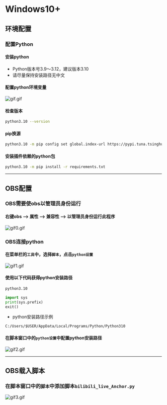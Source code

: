 # Windows10+
## 环境配置
### 配置Python
#### 安装python
- Python版本号3.9～3.12，建议版本3.10
- 请尽量保持安装路径无中文
#### 配置python环境变量
![gif.gif](Windows/gif.gif)
#### 检查版本
```bash
python3.10 --version
```
#### pip换源
```bash
python3.10 -m pip config set global.index-url https://pypi.tuna.tsinghua.edu.cn/simple
```
#### 安装插件依赖的python包
```bash
python3.10 -m pip install -r requirements.txt
```
***
## OBS配置
### OBS需要使obs以管理员身份运行
#### 右键obs --> 属性 --> 兼容性 --> 以管理员身份运行此程序
![gif0.gif](Windows/gif0.gif)
### OBS连接python
#### 在菜单栏的`工具`中，选择`脚本`，点击`python设置`
![gif1.gif](Windows/gif1.gif)
#### 使用以下代码获得python安装路径
```bash
python3.10
```
```python
import sys
print(sys.prefix)
exit()
```
- python安装路径示例
```
C:/Users/$USER/AppData/Local/Programs/Python/Python310
```
#### 在脚本窗口中的`python设置`中配置python安装路径
![gif2.gif](Windows/gif2.gif)
***
## OBS载入脚本
### 在脚本窗口中的`脚本`中添加脚本`bilibili_live_Anchor.py`
![gif3.gif](Windows/gif3.gif)